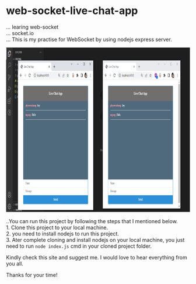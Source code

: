 # web-socket-live-chat-app
 ... learing web-socket<br>
 ...  socket.io<br>
 ...  This is my practise for WebSocket by using nodejs express server.<br>

<p align="center">
<img src="public/chat.png" width="800px" height="450px"></img>
</p>

..You can run this project by following the steps that I mentioned below.<br>
    1. Clone this project to your local machine.<br>
    2. you need to install nodejs to run this project.<br>
    3. Ater complete cloning and install nodejs on your local machine, you just need to run ```node index.js``` cmd in your cloned project folder.<br>
    
    
Kindly check this site and suggest me.
I would love to hear everything from you all.

Thanks for your time!

